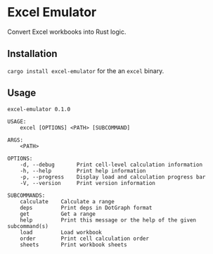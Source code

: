 # Excel Emulator

Convert Excel workbooks into Rust logic. 

## Installation

`cargo install excel-emulator` for the an `excel` binary.

## Usage

```
excel-emulator 0.1.0

USAGE:
    excel [OPTIONS] <PATH> [SUBCOMMAND]

ARGS:
    <PATH>    

OPTIONS:
    -d, --debug       Print cell-level calculation information
    -h, --help        Print help information
    -p, --progress    Display load and calculation progress bar
    -V, --version     Print version information

SUBCOMMANDS:
    calculate    Calculate a range
    deps         Print deps in DotGraph format
    get          Get a range
    help         Print this message or the help of the given subcommand(s)
    load         Load workbook
    order        Print cell calculation order
    sheets       Print workbook sheets
```
